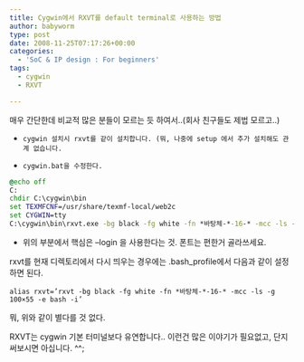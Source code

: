 ```yaml
---
title: Cygwin에서 RXVT를 default terminal로 사용하는 방법
author: babyworm
type: post
date: 2008-11-25T07:17:26+00:00
categories:
  - 'SoC & IP design : For beginners'
tags:
  - cygwin
  - RXVT

---
```

매우 간단한데 비교적 많은 분들이 모르는 듯 하여서..(회사 친구들도 제법 모르고..)

-     cygwin 설치시 rxvt를 같이 설치합니다. (뭐, 나중에 setup 에서 추가 설치해도 관계 없습니다.
-     cygwin.bat을 수정한다.


```bat
@echo off
C:
chdir C:\cygwin\bin
set TEXMFCNF=/usr/share/texmf-local/web2c
set CYGWIN=tty
C:\cygwin\bin\rxvt.exe -bg black -fg white -fn *바탕체-*-16-* -mcc -ls -g 100x55 -e bash --login -is
```

-    위의 부분에서 핵심은 –login 을 사용한다는 것. 폰트는 편한거 골라쓰세요.

rxvt를 현재 디렉토리에서 다시 띄우는 경우에는 .bash_profile에서 다음과 같이 설정하면 된다.

```
alias rxvt=’rxvt -bg black -fg white -fn *바탕체-*-16-* -mcc -ls -g 100×55 -e bash -i’
```


뭐, 위와 같이 별다를 것 없다.

RXVT는 cygwin 기본 터미널보다 유연합니다.. 이런건 많은 이야기가 필요없고, 단지 써보시면 아십니다. ^^;
